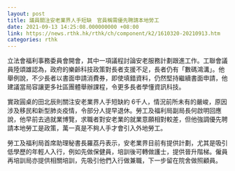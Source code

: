 ```yaml
---
layout: post
title: 議員關注安老業界人手短缺　官員稱需優先聘請本地勞工
date: 2021-09-13 14:25:08.000000000 +08:00
link: https://news.rthk.hk/rthk/ch/component/k2/1610320-20210913.htm
categories: rthk
---
```


立法會福利事務委員會開會，其中一項議程討論安老服務計劃跟進工作。工聯會議員陸頌雄認為，政府的樂齡科技政策對長者支援不足，長者仍有「數碼鴻溝」。他舉例說，不少長者以書面申請消費券，即使填錯資料，仍然堅持繼續書面申請，他建議當局容讓更多社區團體舉辦課程，令更多長者學懂資訊科技。

實政圓桌的田北辰則關注安老業界人手短缺約 6千人，情況前所未有的嚴峻，原因涉及移民和新型肺炎疫情，令部分人提早退休。勞工及福利局副局長何啟明回應說，他早前去過就業博覽，求職者對安老業的就業意願相對較差，但他強調優先聘請本地勞工是政策，萬一真是不夠人手才會引入外地勞工。

勞工及福利局首席助理秘書長羅荔丹表示，安老業界目前有提供計劃，尤其是吸引低學歷的年輕人入行，例如先做保健員，培訓後可轉做護士，提供晉升階梯。僱員再培訓局亦提供相關培訓，先吸引他們入行做兼職，下一步留在院舍做照顧員。
